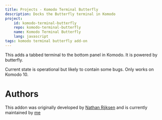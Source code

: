 ```yaml
---
title: Projects - Komodo Terminal Butterfly
description: Docks the Butterfly terminal in Komodo
project:
    id: komodo-terminal-butterfly
    repo: komodo-terminal-butterfly
    name: Komodo Terminal Butterfly
    lang: javascript
tags: komodo terminal butterfly add-on 
---
```



This adds a tabbed terminal to the bottom panel in Komodo. It is powered by
butterfly.

Current state is operational but likely to contain some bugs. Only works on
Komodo 10.

# Authors

This addon was originally developed by [Nathan Rijksen](https://github.com/Naatan) and is currently maintained by [me](https://github.com/Defman21)
